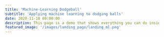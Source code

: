 ```yaml
---
title: 'Machine-Learning Dodgeball'
subtitle: 'Applying machine learning to dodging balls'
date: 2020-11-10 00:00:00
description: This page is a demo that shows everything you can do inside portfolio and blog posts.
featured_image: '/images/landing_page/landing_ml.png'
---
```

